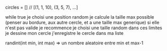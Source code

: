 circles = [] // [(1, 1, 10), (3, 5, 7), ...]

while true
	je choisi une position random
	je calcule la taille max possible (penser au bordure, aux autre cercle, et a une taille max generique)
	si elle n'est pas valide
		je recommence
	je choisi une taille random dans ces limites
	je dessine mon cercle
	j'enregistre le cercle dans ma liste


randint(int min, int max) => un nombre aleatoire entre min et max-1